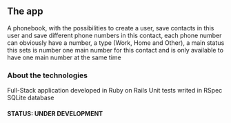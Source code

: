 ## The app

A phonebook, with the possibilities to create a user, save contacts in this user and save different phone numbers in this contact, each phone number can obviously have a number, a type (Work, Home and Other), a main status this sets is number one main number for this contact and is only available to have one main number at the same time

### About the technologies
Full-Stack application developed in Ruby on Rails 
Unit tests writed in RSpec 
SQLite database
  
#### STATUS: __UNDER DEVELOPMENT__
